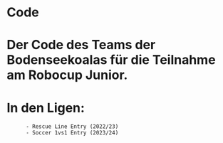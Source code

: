 # Code

# Der Code des Teams der Bodenseekoalas für die Teilnahme am Robocup Junior. 
# In den Ligen:
          - Rescue Line Entry (2022/23)
          - Soccer 1vs1 Entry (2023/24)

                                      

